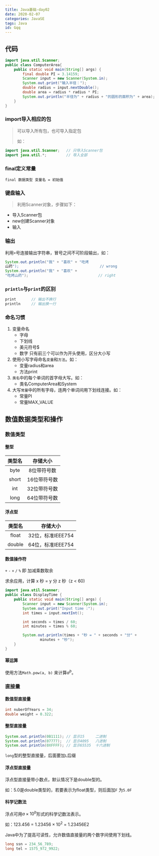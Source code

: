 ```yaml
---
title: Java基础-day02
date: 2020-02-07 
categories: JavaSE
tags: Java
id: Gqq
---
```


## 代码
```java
import java.util.Scanner;
public class ComputerArea{
    public static void main(String[] args) {
        final double PI = 3.14159;
        Scanner input = new Scanner(System.in);
        System.out.print("输入半径：");
        double radius = input.nextDouble();
        double area = radius * radius * PI;
        System.out.println("半径为" + radius + "的圆形的面积为" + area);
    }
}
```

<!--more-->

### import导入相应的包

> 可以导入所有包，也可导入指定包  
>
> 如：

```java
import java.util.Scanner;   // 只导入Scanner包
import java.util.*;         // 导入全部
```

### final定义常量
```
final 数据类型 变量名 = 初始值
```


### 键盘输入
> 利用Scanner对象，步骤如下：  

- 导入Scanner包  
- new创建Scanner对象  
- 输入  

### 输出
利用`+`号连接输出字符串，冒号之间不可阶段输出，如：
```java
System.out.println("我" + "喜欢" + "吃烤
山药");                                     // wrong
System.out.println("我" + "喜欢" + 
"吃烤山药");                                // right
```

### `println`与`print`的区别
```java
print       // 输出不换行  
println     // 输出换一行
```



### 命名习惯

1. 变量命名
    * 字母
    * 下划线
    * 美元符号$
    * 数字
只有前三个可以作为开头使用，区分大小写
2. 使用小写字母命名`变量`和`方法`。如：
    * 变量radius和area
    * 方法print
3. `类名`中的每个单词的首字母大写。如：
    * 类名ComputerArea和System
4. 大写`常量`中的所有字母，连两个单词间用下划线连接。如：
	* 常量PI
	* 常量MAX_VALUE

##  数值数据类型和操作

### 数值类型

#### 整型

| 类型名 |   存储大小   |
| :----: | :----------: |
|  byte  | 8位带符号数  |
| short  | 16位带符号数 |
|  int   | 32位带符号数 |
|  long  | 64位带符号数 |

#### 浮点型

| 类型名 |     存储大小      |
| :----: | :---------------: |
| float  | 32位，标准IEEE754 |
| double | 64位，标准IEEE754 |

#### 数值操作符

`+` `-` `×` `/` `%` 即 加减乘数取余  

求余应用，计算 x 秒 = y 分 z 秒（z < 60)  

```java
import java.util.Scanner;
public class DisplayTime {
    public static void main(String[] args) {
        Scanner input = new Scanner(System.in);
        System.out.print("Input time :");
        int times = input.nextInt();

        int seconds = times / 60;
        int minutes = times % 60;

        System.out.println(times + "秒 = " + seconds + "分" +
                minutes + "秒");
    }
}
```

#### 幂运算

使用方法`Math.pow(a, b)` 来计算$a^b$。

### 直接量

#### 数值型直接量

```java
int nuberOfYears = 34;
double weight = 0.322;
```

#### 整型直接量

```java
System.out.println(0B1111); // 显示15 	二进制
System.out.println(07777);	// 显示4095 	八进制
System.out.println(0XFFFF);	// 显示65535	十六进制
```

`long`型的整型直接量，后面要加`L`后缀

#### 浮点型直接量

浮点型直接量带小数点，默认情况下是double型的。  

如：5.0是double类型的，若要表示为float类型，则后面加`F` 为`5.0F`

#### 科学记数法

浮点可用$a×10^b$形式的科学记数法表示。  

如：123.456 = $1.23456 × 10^2$ = 1.23456E2  

Java中为了提高可读性，允许数值直接量的两个数字间使用下划线。  

```java
long ssn = 234_56_789;
long tel = 1575_972_9922;
```







